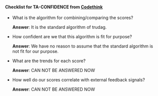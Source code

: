 #### Checklist for TA-CONFIDENCE from [Codethink](https://codethinklabs.gitlab.io/trustable/trustable/print_page.html)

* What is the algorithm for combining/comparing the scores?

    **Answer**:  It is the standard algorithm of trudag.

* How confident are we that this algorithm is fit for purpose?

    **Answer**:  We have no reason to assume that the standard algorithm is not fit for our purpose.

* What are the trends for each score?

    **Answer**:  CAN NOT BE ANSWERED NOW

* How well do our scores correlate with external feedback signals?

    **Answer**:  CAN NOT BE ANSWERED NOW